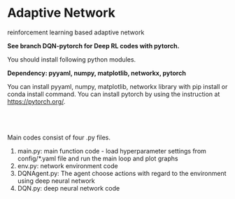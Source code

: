 # Adaptive Network

reinforcement learning based adaptive network 


**See branch DQN-pytorch for Deep RL codes with pytorch.**


You should install following python modules.

**Dependency: pyyaml, numpy, matplotlib, networkx, pytorch**


You can install pyyaml, numpy, matplotlib, networkx library with pip install or conda install command.
You can install pytorch by using the instruction at https://pytorch.org/.
<br></br>
<br></br>



Main codes consist of four .py files.
1. main.py: main function code - load hyperparameter settings from config/*.yaml file and run the main loop and plot graphs
2. env.py: network environment code
3. DQNAgent.py: The agent choose actions with regard to the environment using deep neural network
4. DQN.py: deep neural network code
